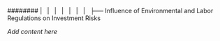 ######## |   |   |   |   |   |   |   ├── Influence of Environmental and Labor Regulations on Investment Risks

*Add content here*